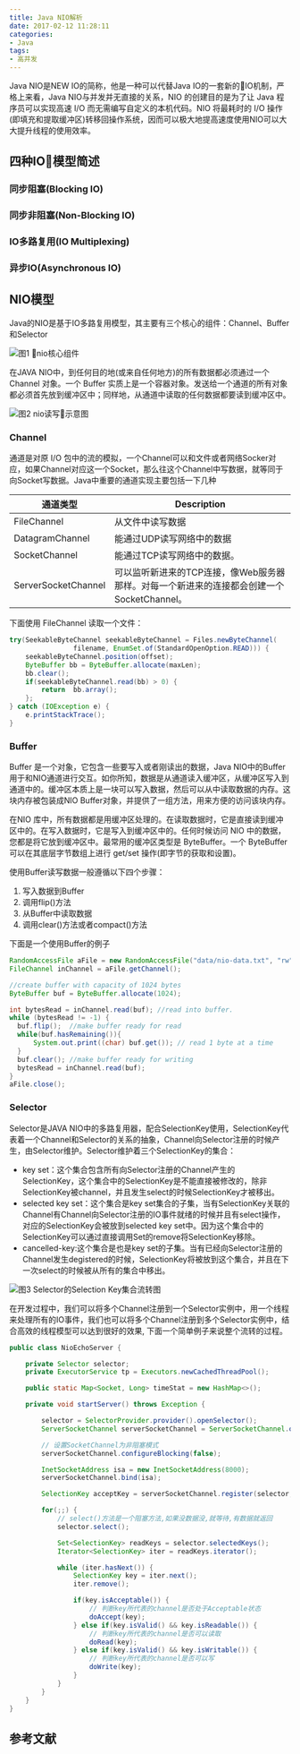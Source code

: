 ```yaml
---
title: Java NIO解析
date: 2017-02-12 11:28:11
categories:
- Java
tags:
- 高并发
---
```

Java NIO是NEW IO的简称，他是一种可以代替Java IO的一套新的IO机制，严格上来看，Java NIO与并发并无直接的关系，NIO 的创建目的是为了让 Java 程序员可以实现高速 I/O 而无需编写自定义的本机代码。NIO 将最耗时的 I/O 操作(即填充和提取缓冲区)转移回操作系统，因而可以极大地提高速度使用NIO可以大大提升线程的使用效率。

## 四种IO模型简述

### 同步阻塞(Blocking IO)

### 同步非阻塞(Non-Blocking IO)


### IO多路复用(IO Multiplexing)


### 异步IO(Asynchronous IO)

## NIO模型
Java的NIO是基于IO多路复用模型，其主要有三个核心的组件：Channel、Buffer和Selector

![](http://wx1.sinaimg.cn/mw690/78d85414ly1fociun9yiej20eu05ha9x.jpg "图1 nio核心组件")

在JAVA NIO中，到任何目的地(或来自任何地方)的所有数据都必须通过一个 Channel 对象。一个 Buffer 实质上是一个容器对象。发送给一个通道的所有对象都必须首先放到缓冲区中；同样地，从通道中读取的任何数据都要读到缓冲区中。

![](http://wx1.sinaimg.cn/mw690/78d85414ly1fociun9yiej20eu05ha9x.jpg "图2 nio读写示意图")

### Channel
通道是对原 I/O 包中的流的模拟，一个Channel可以和文件或者网络Socker对应，如果Channel对应这一个Socket，那么往这个Channel中写数据，就等同于向Socket写数据。Java中重要的通道实现主要包括一下几种

| 通道类型 | Description |
|--------|---------|
| FileChannel |从文件中读写数据|
| DatagramChannel |能通过UDP读写网络中的数据|
| SocketChannel | 能通过TCP读写网络中的数据。|
| ServerSocketChannel | 可以监听新进来的TCP连接，像Web服务器那样。对每一个新进来的连接都会创建一个SocketChannel。|

下面使用 FileChannel 读取一个文件：
```Java
try(SeekableByteChannel seekableByteChannel = Files.newByteChannel(
                filename, EnumSet.of(StandardOpenOption.READ))) {
    seekableByteChannel.position(offset);
    ByteBuffer bb = ByteBuffer.allocate(maxLen);
    bb.clear();
    if(seekableByteChannel.read(bb) > 0) {
        return  bb.array();
    };
} catch (IOException e) {
    e.printStackTrace();
}
```

### Buffer

Buffer 是一个对象，它包含一些要写入或者刚读出的数据，Java NIO中的Buffer用于和NIO通道进行交互。如你所知，数据是从通道读入缓冲区，从缓冲区写入到通道中的。缓冲区本质上是一块可以写入数据，然后可以从中读取数据的内存。这块内存被包装成NIO Buffer对象，并提供了一组方法，用来方便的访问该块内存。

在NIO 库中，所有数据都是用缓冲区处理的。在读取数据时，它是直接读到缓冲区中的。在写入数据时，它是写入到缓冲区中的。任何时候访问 NIO 中的数据，您都是将它放到缓冲区中。最常用的缓冲区类型是 ByteBuffer。一个 ByteBuffer 可以在其底层字节数组上进行 get/set 操作(即字节的获取和设置)。

使用Buffer读写数据一般遵循以下四个步骤：

1. 写入数据到Buffer
2. 调用flip()方法
3. 从Buffer中读取数据
4. 调用clear()方法或者compact()方法

下面是一个使用Buffer的例子
```Java
RandomAccessFile aFile = new RandomAccessFile("data/nio-data.txt", "rw");
FileChannel inChannel = aFile.getChannel();

//create buffer with capacity of 1024 bytes
ByteBuffer buf = ByteBuffer.allocate(1024);

int bytesRead = inChannel.read(buf); //read into buffer.
while (bytesRead != -1) {
  buf.flip();  //make buffer ready for read
  while(buf.hasRemaining()){
      System.out.print((char) buf.get()); // read 1 byte at a time
  }
  buf.clear(); //make buffer ready for writing
  bytesRead = inChannel.read(buf);
}
aFile.close();
```

### Selector

Selector是JAVA NIO中的多路复用器，配合SelectionKey使用，SelectionKey代表着一个Channel和Selector的关系的抽象，Channel向Selector注册的时候产生，由Selector维护。Selector维护着三个SelectionKey的集合：

* key set：这个集合包含所有向Selector注册的Channel产生的SelectionKey，这个集合中的SelectionKey是不能直接被修改的，除非SelectionKey被channel，并且发生select的时候SelectionKey才被移出。
* selected key set：这个集合是key set集合的子集，当有SelectionKey关联的Channel有Channel向Selector注册的IO事件就绪的时候并且有select操作，对应的SelectionKey会被放到selected key set中。因为这个集合中的SelectionKey可以通过直接调用Set的remove将SelectionKey移除。
* cancelled-key:这个集合是也是key set的子集。当有已经向Selector注册的Channel发生degistered的时候，SelectionKey将被放到这个集合，并且在下一次select的时候被从所有的集合中移出。

![](http://wx4.sinaimg.cn/mw1024/78d85414ly1focjwn45gtj20ve0jodh2.jpg "图3 Selector的Selection Key集合流转图")

在开发过程中，我们可以将多个Channel注册到一个Selector实例中，用一个线程来处理所有的IO事件，我们也可以将多个Channel注册到多个Selector实例中，结合高效的线程模型可以达到很好的效果,
下面一个简单例子来说整个流转的过程。
```Java
public class NioEchoServer {

    private Selector selector;
    private ExecutorService tp = Executors.newCachedThreadPool();

    public static Map<Socket, Long> timeStat = new HashMap<>();

    private void startServer() throws Exception {

        selector = SelectorProvider.provider().openSelector();
        ServerSocketChannel serverSocketChannel = ServerSocketChannel.open();

        // 设置SocketChannel为非阻塞模式
        serverSocketChannel.configureBlocking(false);

        InetSocketAddress isa = new InetSocketAddress(8000);
        serverSocketChannel.bind(isa);

        SelectionKey acceptKey = serverSocketChannel.register(selector, SelectionKey.OP_ACCEPT);

        for(;;) {
            // select()方法是一个阻塞方法,如果没数据没,就等待,有数据就返回
            selector.select();

            Set<SelectionKey> readKeys = selector.selectedKeys();
            Iterator<SelectionKey> iter = readKeys.iterator();

            while (iter.hasNext()) {
                SelectionKey key = iter.next();
                iter.remove();

                if(key.isAcceptable()) {
                    // 判断key所代表的channel是否处于Acceptable状态
                    doAccept(key);
                } else if(key.isValid() && key.isReadable()) {
                    // 判断key所代表的channel是否可以读取
                    doRead(key);
                } else if(key.isValid() && key.isWritable()) {
                    // 判断key所代表的channel是否可以写
                    doWrite(key);
                }
            }
        }
    }
}
```


## 参考文献

